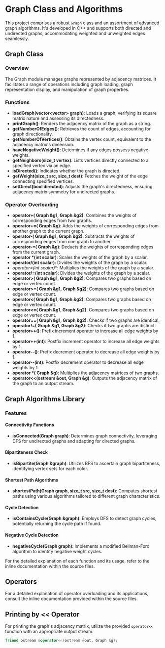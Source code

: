 # Graph Class and Algorithms

This project comprises a robust `Graph` class and an assortment of advanced graph algorithms. It's developed in C++ and supports both directed and undirected graphs, accommodating weighted and unweighted edges seamlessly.

## Graph Class

### Overview

The Graph module manages graphs represented by adjacency matrices. It facilitates a range of operations including graph loading, graph representation display, and manipulation of graph properties.

### Functions

- **loadGraph(vector<vector<int>> graph)**: Loads a graph, verifying its square matrix nature and assessing its directedness.
- **printGraph()**: Renders the adjacency matrix of the graph as a string.
- **getNumberOfEdges()**: Retrieves the count of edges, accounting for graph directionality.
- **getNumberOfVertices()**: Obtains the vertex count, equivalent to the adjacency matrix's dimension.
- **haveNegativeWeight()**: Determines if any edges possess negative weights.
- **getNeighbors(size_t vertex)**: Lists vertices directly connected to a specified vertex via an edge.
- **isDirected()**: Indicates whether the graph is directed.
- **getWeight(size_t src, size_t dest)**: Fetches the weight of the edge connecting specified vertices.
- **setDirect(bool directed)**: Adjusts the graph's directedness, ensuring adjacency matrix symmetry for undirected graphs.

### Operator Overloading

- **operator+( Graph &g1,  Graph &g2)**: Combines the weights of corresponding edges from two graphs.
- **operator+=( Graph &g)**: Adds the weights of corresponding edges from another graph to the current graph.
- **operator-( Graph &g1,  Graph &g2)**: Subtracts the weights of corresponding edges from one graph to another.
- **operator-=( Graph &g)**: Deducts the weights of corresponding edges from the current graph.
- **operator *(int scalar)**: Scales the weights of the graph by a scalar.
- **operator/(int scalar)**: Divides the weights of the graph by a scalar.
- **operator*=(int scalar)**: Multiplies the weights of the graph by a scalar.
- **operator/=(int scalar)**: Divides the weights of the graph by a scalar.
- **operator>( Graph &g1,  Graph &g2)**: Compares two graphs based on edge or vertex count.
- **operator>=( Graph &g1,  Graph &g2)**: Compares two graphs based on edge or vertex count.
- **operator<( Graph &g1,  Graph &g2)**: Compares two graphs based on edge or vertex count.
- **operator<=( Graph &g1,  Graph &g2)**: Compares two graphs based on edge or vertex count.
- **operator==( Graph &g1,  Graph &g2)**: Checks if two graphs are identical.
- **operator!=( Graph &g1,  Graph &g2)**: Checks if two graphs are distinct.
- **operator++()**: Prefix increment operator to increase all edge weights by 1.
- **operator++(int)**: Postfix increment operator to increase all edge weights by 1.
- **operator--()**: Prefix decrement operator to decrease all edge weights by 1.
- **operator--(int)**: Postfix decrement operator to decrease all edge weights by 1.
- **operator *( Graph &g)**: Multiplies the adjacency matrices of two graphs.
- **operator<<(ostream &out,  Graph &g)**: Outputs the adjacency matrix of the graph to an output stream.

## Graph Algorithms Library

### Features

#### Connectivity Functions

- **isConnected(Graph graph)**: Determines graph connectivity, leveraging DFS for undirected graphs and adapting for directed graphs.

#### Bipartiteness Check

- **isBipartite(Graph &graph)**: Utilizes BFS to ascertain graph bipartiteness, identifying vertex sets for each color.

#### Shortest Path Algorithms

- **shortestPath(Graph graph, size_t src, size_t dest)**: Computes shortest paths using various algorithms tailored to different graph characteristics.

#### Cycle Detection

- **isContainsCycle(Graph &graph)**: Employs DFS to detect graph cycles, potentially returning the cycle path if found.

#### Negative Cycle Detection

- **negativeCycle(Graph graph)**: Implements a modified Bellman-Ford algorithm to identify negative weight cycles.

For the detailed explanation of each function and its usage, refer to the inline documentation within the source files.

## Operators

For a detailed explanation of operator overloading and its applications, consult the inline documentation provided within the source files.

## Printing by << Operator

For printing the graph's adjacency matrix, utilize the provided `operator<<` function with an appropriate output stream.

```cpp
friend ostream &operator<<(ostream &out, Graph &g);
